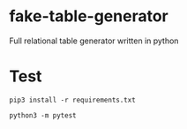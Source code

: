 # fake-table-generator

Full relational table generator written in python

# Test

`pip3 install -r requirements.txt`

`python3 -m pytest`
